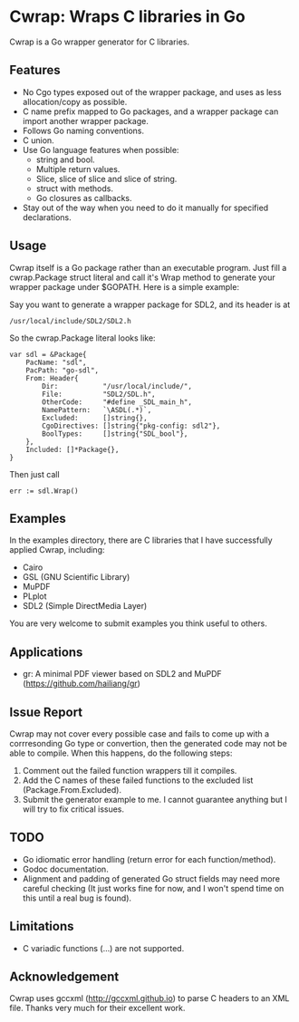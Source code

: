 Cwrap: Wraps C libraries in Go
==============================

Cwrap is a Go wrapper generator for C libraries.

Features
--------
* No Cgo types exposed out of the wrapper package, and uses as less allocation/copy as possible.
* C name prefix mapped to Go packages, and a wrapper package can import another wrapper package.
* Follows Go naming conventions.
* C union.
* Use Go language features when possible:
  * string and bool.
  * Multiple return values.
  * Slice, slice of slice and slice of string.
  * struct with methods. 
  * Go closures as callbacks.
* Stay out of the way when you need to do it manually for specified declarations.

Usage
-----
Cwrap itself is a Go package rather than an executable program. Just fill a cwrap.Package struct literal and call it's Wrap method to generate your wrapper package under $GOPATH. Here is a simple example:

Say you want to generate a wrapper package for SDL2, and its header is at

    /usr/local/include/SDL2/SDL2.h

So the cwrap.Package literal looks like:

    var sdl = &Package{
		PacName: "sdl",
		PacPath: "go-sdl",
		From: Header{
			Dir:           "/usr/local/include/",
			File:          "SDL2/SDL.h",
			OtherCode:     "#define _SDL_main_h",
			NamePattern:   `\ASDL(.*)`,
			Excluded:      []string{},
			CgoDirectives: []string{"pkg-config: sdl2"},
			BoolTypes:     []string{"SDL_bool"},
		},
		Included: []*Package{},
	}

Then just call

    err := sdl.Wrap()

Examples
--------
In the examples directory, there are C libraries that I have successfully applied Cwrap, including:
* Cairo
* GSL (GNU Scientific Library)
* MuPDF
* PLplot
* SDL2 (Simple DirectMedia Layer)

You are very welcome to submit examples you think useful to others.

Applications
------------
* gr: A minimal PDF viewer based on SDL2 and MuPDF (https://github.com/hailiang/gr)

Issue Report
------------
Cwrap may not cover every possible case and fails to come up with a corrresonding Go type or convertion, then the generated code may not be able to compile. When this happens, do the following steps:

1. Comment out the failed function wrappers till it compiles.
2. Add the C names of these failed functions to the excluded list (Package.From.Excluded).
3. Submit the generator example to me. I cannot guarantee anything but I will try to fix critical issues.

TODO
----
* Go idiomatic error handling (return error for each function/method).
* Godoc documentation.
* Alignment and padding of generated Go struct fields may need more careful checking (It just works fine for now, and I won't spend time on this until a real bug is found).

Limitations
-----------
* C variadic functions (...) are not supported.

Acknowledgement
---------------
Cwrap uses gccxml (http://gccxml.github.io) to parse C headers to an XML file. Thanks very much for their excellent work.
